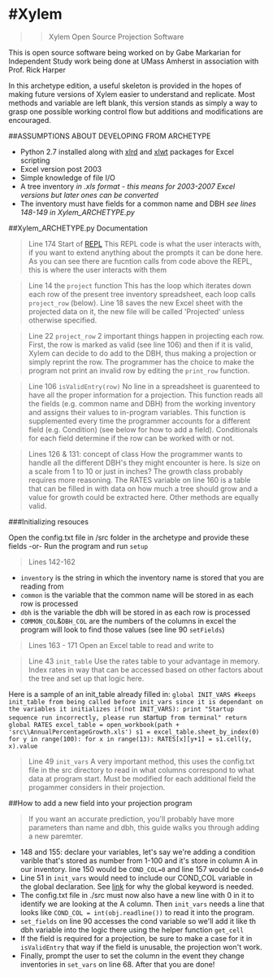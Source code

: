 #Xylem
=====

>>Xylem Open Source Projection Software

This is open source software being worked on by Gabe Markarian for Independent Study work being done at UMass Amherst in association with Prof. Rick Harper

In this archetype edition, a useful skeleton is provided in the hopes of making future versions of Xylem easier to understand and replicate.  Most methods and variable are left blank, this version stands as simply a way to grasp one possible working control flow but additions and modifications are encouraged.  

##ASSUMPTIONS ABOUT DEVELOPING FROM ARCHETYPE

  -  Python 2.7 installed along with [xlrd][1] and [xlwt][2] packages for Excel scripting
  -  Excel version post 2003
  -  Simple knowledge of file I/O 
  -  A tree inventory *in .xls format - this means for 2003-2007 Excel versions but later ones can be converted*
  -  The inventory must have fields for a common name and DBH *see lines 148-149 in Xylem_ARCHETYPE.py*

##Xylem_ARCHETYPE.py Documentation

> Line 174 Start of [REPL][3]
  This REPL code is what the user interacts with, if you want to extend anything about the prompts it can be done here.  As you can see there are fucntion calls from code above the REPL, this is where the user interacts with them
  
> Line 14 the `project` function
  This has the loop which iterates down each row of the present tree inventory spreadsheet, each loop calls `project_row` (below).  Line 18 saves the new Excel sheet with the projected data on it, the new file will be called 'Projected' unless otherwise specified.
  
> Line 22 `project_row`
  2 important things happen in projecting each row.  First, the row is marked as valid (see line 106) and then if it is valid, Xylem can decide to do add to the DBH, thus making a projection or simply reprint the row.  The programmer has the choice to make the program not print an invalid row by editing the `print_row` function.
  
> Line 106 `isValidEntry(row)`
  No line in a spreadsheet is guarenteed to have all the proper information for a projection.  This function reads all the fields (e.g. common name and DBH) from the working inventory and assigns their values to in-program variables.  This function is supplemented every time the programmer accounts for a different field (e.g. Condition) (see below for how to add a field).  Conditionals for each field determine if the row can be worked with or not.
  
> Lines 126 & 131: concept of class
   How the programmer wants to handle all the different DBH's they might encounter is here.  Is size on a scale from 1 to 10 or just in inches?  The growth class probably requires more reasoning.  The RATES variable on line 160 is a table that can be filled in with data on how much a tree should grow and a value for growth could be extracted here.  Other methods are equally valid.  
   
###Initializing resouces

Open the config.txt file in /src folder in the archetype and provide these fields
-or-
Run the program and run `setup`

> Lines 142-162
  -  `inventory` is the string in which the inventory name is stored that you are reading from
  -  `common` is the variable that the common name will be stored in as each row is processed
  -  `dbh`    is the variable the dbh will be stored in as each row is processed
  -  `COMMON_COL`&`DBH_COL` are the numbers of the columns in excel the program will look to find those values (see line 90 `setFields`)
  
> Lines 163 - 171
  Open an Excel table to read and write to
  
> Line 43 `init_table`
   Use the rates table to your advantage in memory.  Index rates in way that can be accessed based on other factors about the tree and set up that logic here.
   
   Here is a sample of an init_table already filled in:
   `global INIT_VARS
    #keeps init_table from being called before init_vars since it is dependant on the variables it initializes
    if(not INIT_VARS):
        print "Startup sequence run incorrectly, please run `startup` from terminal"
        return
    global RATES
    excel_table = open_workbook(path + 'src\\AnnualPercentageGrowth.xls')
    s1 = excel_table.sheet_by_index(0)
    for y in range(100):
        for x in range(13):
            RATES[x][y+1] = s1.cell(y, x).value`
   
>Line 49 `init_vars`
   A very important method, this uses the config.txt file in the src directory to read in what columns correspond to what data at program start.  Must be modified for each additional field the progammer considers in their projection.
   
##How to add a new field into your projection program

> If you want an accurate prediction, you'll probably have more parameters than name and dbh, this guide walks you through adding a new paremter.

  -  148 and 155: declare your variables, let's say we're adding a condition varible that's stored as number from 1-100 and it's store in column A in our inventory.  line 150 would be `COND_COL=0` and line 157 would be `cond=0`
  -  Line 51 in `init_vars` would need to include our COND_COL variable in the global declaration.  See [link][4] for why the global keyword is needed.
  -  The config.txt file in ./src must now also have a new line with 0 in it to identify we are looking at the A column.  Then `init_vars` needs a line that looks like `COND_COL = int(obj.readline())` to read it into the program.
  -  `set_fields` on line 90 accesses the cond variable so we'll add it like th dbh variable into the logic there using the helper function `get_cell`
  -  If the field is required for a projection, be sure to make a case for it in `isValidEntry` that way if the field is unusable, the projection won't work.
  -  Finally, prompt the user to set the column in the event they change inventories in `set_vars` on line 68.  After that you are done!
  
  



[1]:https://pypi.python.org/pypi/xlrd
[2]:https://pypi.python.org/pypi/xlwt
[3]:http://en.wikipedia.org/wiki/Read%E2%80%93eval%E2%80%93print_loop
[4]:http://stackoverflow.com/questions/423379/using-global-variables-in-a-function-other-than-the-one-that-created-them
